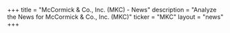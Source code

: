 +++
title = "McCormick & Co., Inc. (MKC) - News"
description = "Analyze the News for McCormick & Co., Inc. (MKC)"
ticker = "MKC"
layout = "news"
+++

